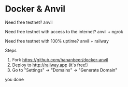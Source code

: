 # Docker & Anvil

Need free testnet?
anvil

Need free testnet with access to the internet?
anvil + ngrok

Need free testnet with 100% uptime?
anvil + railway

Steps
1. Fork https://github.com/hananbeer/docker-anvil
2. Deploy to http://railway.app (it's free!)
3. Go to "Settings" -> "Domains" -> "Generate Domain"

you done
